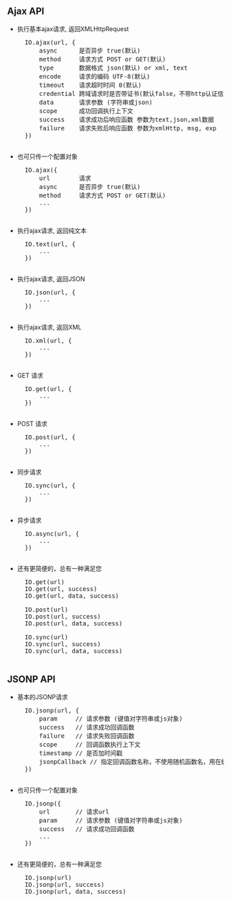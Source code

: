 ## Ajax API

+ 执行基本ajax请求, 返回XMLHttpRequest
	<pre>
	IO.ajax(url, {
		async      是否异步 true(默认)
		method     请求方式 POST or GET(默认)
		type       数据格式 json(默认) or xml, text
		encode     请求的编码 UTF-8(默认)
		timeout    请求超时时间 0(默认)
		credential 跨域请求时是否带证书(默认false，不带http认证信息如cookie)
		data       请求参数 (字符串或json)
		scope      成功回调执行上下文
		success    请求成功后响应函数 参数为text,json,xml数据
		failure    请求失败后响应函数 参数为xmlHttp, msg, exp
	})
	</pre>

+ 也可只传一个配置对象
	<pre>
	IO.ajax({
		url        请求
		async      是否异步 true(默认)
		method     请求方式 POST or GET(默认)
		...
	})
	</pre>
		
+ 执行ajax请求, 返回纯文本
	<pre>
	IO.text(url, {
		...
	})
	</pre>
	
+ 执行ajax请求, 返回JSON
	<pre>
	IO.json(url, {
		...
	})
	</pre>
	
+ 执行ajax请求, 返回XML
	<pre>
	IO.xml(url, {
		...
	})
	</pre>
	
+ GET 请求
	<pre>
	IO.get(url, {
		...
	})
	</pre>

+ POST 请求
	<pre>
	IO.post(url, {
		...
	})
	</pre>

+ 同步请求
	<pre>
	IO.sync(url, {
		...
	})
	</pre>
	
+ 异步请求
	<pre>
	IO.async(url, {
		...
	})
	</pre>
		
+ 还有更简便的，总有一种满足您
	<pre>
	IO.get(url)
	IO.get(url, success)
	IO.get(url, data, success)
	
	IO.post(url)
	IO.post(url, success)
	IO.post(url, data, success)
	
	IO.sync(url)
	IO.sync(url, success)
	IO.sync(url, data, success)
	</pre>


## JSONP API

+ 基本的JSONP请求
	<pre>
	IO.jsonp(url, {
		param     // 请求参数 (键值对字符串或js对象)
		success   // 请求成功回调函数
		failure   // 请求失败回调函数
		scope     // 回调函数执行上下文
		timestamp // 是否加时间戳
		jsonpCallback // 指定回调函数名称，不使用随机函数名，用在缓存时，此时timestamp应该设为false
	})
	</pre>
	
+ 也可只传一个配置对象
	<pre>
	IO.jsonp({
		url       // 请求url 
		param     // 请求参数 (键值对字符串或js对象)
		success   // 请求成功回调函数
		...
	})
	</pre>
	
+ 还有更简便的，总有一种满足您
	<pre>
	IO.jsonp(url)
	IO.jsonp(url, success)
	IO.jsonp(url, data, success)
	</pre>
	